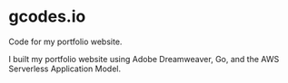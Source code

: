 # gcodes.io
Code for my portfolio website.

I built my portfolio website using Adobe Dreamweaver, Go, and the AWS Serverless Application Model.

